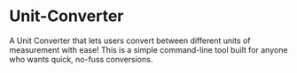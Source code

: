 # Unit-Converter
A Unit Converter that lets users convert between different units of measurement with ease! This is a simple command-line tool built for anyone who wants quick, no-fuss conversions.
